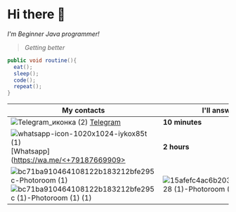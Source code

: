 # Hi there 👋

*I'm Beginner Java programmer!*
>*Getting better*
```java
public void routine(){
  eat();
  sleep();
  code();
  repeat();
}
```
|My contacts|I'll answer for...|
|--------------|--------------|
|![Telegram_иконка (2)](https://github.com/user-attachments/assets/9dc9eec1-33c4-4680-80b6-9c4a8f87a9af) [Telegram](https://t.me/mrdan1kk)|**10 minutes**|
|![whatsapp-icon-1020x1024-iykox85t (1)](https://github.com/user-attachments/assets/8c7225ef-1237-440a-8e47-ef6d3be5de71) [Whatsapp]([https://wa.me/<+79187669909>](https://api.whatsapp.com/send?phone=79187669909)|**2 hours**|    
![bc71ba910464108122b183212bfe295c-Photoroom (1)](https://github.com/user-attachments/assets/f1b91689-7aec-4bc3-a79d-eccd97737444) ![bc71ba910464108122b183212bfe295c (1)-Photoroom (1) (1)](https://github.com/user-attachments/assets/b5725fdd-cb67-4841-8707-b2ac71e9fcd5)|![15afefc4ac6b203bf3d3cfea1a79a128 (1)-Photoroom (1)](https://github.com/user-attachments/assets/d566e36d-f480-4ca8-8d2f-085832a5f80c)|




